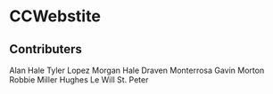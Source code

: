 # CCWebstite

## Contributers

Alan Hale
Tyler Lopez
Morgan Hale
Draven Monterrosa
Gavin Morton
Robbie Miller
Hughes Le
Will St. Peter
